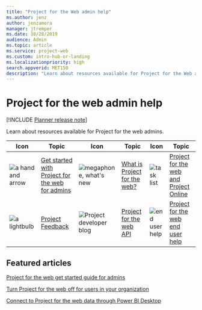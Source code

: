 ```yaml
---
title: "Project for the Web admin help"
ms.author: jenz
author: jenzamora
manager: jtremper
ms.date: 10/28/2019
audience: Admin
ms.topic: article
ms.service: project-web
ms.custom: intro-hub-or-landing
ms.localizationpriority: high
search.appverid: MET150
description: "Learn about resources available for Project for the Web admins."
---
```


# Project for the web admin help

[!INCLUDE [Planner release note](includes/p4w-alert-new-planner-rollout.md)]

Learn about resources available for Project for the web admins.

| Icon              | Topic               | Icon               |    Topic           |        Icon       |    Topic           |
| ------------- | ------------- | ------------- | ------------- | ------------- | ------------- |
| ![a hand and arrow](/office/media/icons/get-started-planner.png)  | [Get started with Project for the web for admins](project-for-the-web-get-started-guide-for-admins.md) | ![megaphone, what's new](/office/media/icons/whats-new-megaphone-project.png)  | [What is Project for the web?](https://support.office.com/article/what-is-project-for-the-web-c19b2421-3c9d-4037-97c6-f66b6e1d2eb5) | ![task list](/office/media/icons/task-list-planning-project.png)  | [Project for the web and Project Online](https://support.office.com/article/project-for-the-web-and-project-online-6569170c-5c8e-474e-a7f0-642872f62f8a) |
| ![a lightbulb](/office/media/icons/lightbulb-idea-capture-planner.png)  | [Project Feedback](https://feedbackportal.microsoft.com/feedback/forum/40792262-301c-ec11-b6e7-0022481f8472) | ![Project developer blog](/office/media/icons/api.png)  | [Project for the web API](https://developer.microsoft.com/en-us/project/blogs/) | ![end user help](/office/media/icons/help.png)  | [Project for the web end user help](https://support.office.com/project) |

## Featured articles

[Project for the web get started guide for admins](project-for-the-web-get-started-guide-for-admins.md)

[Turn Project for the web off for users in your organization](turn-project-for-the-web-off.md)

[Connect to Project for the web data through Power BI Desktop](https://support.microsoft.com/en-us/office/use-power-bi-desktop-to-connect-with-your-project-data-df4ccca1-68e9-418c-9d0f-022ac05249a2)

